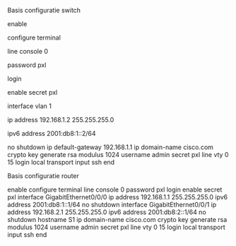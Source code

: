 Basis configuratie switch

enable

configure terminal

line console 0

password pxl

login

enable secret pxl

interface vlan 1

ip address 192.168.1.2 255.255.255.0

ipv6 address 2001:db8:1::2/64

no shutdown
ip default-gateway 192.168.1.1
ip domain-name cisco.com
crypto key generate rsa
modulus 1024
username admin
secret pxl
line vty 0 15
login local
transport input ssh
end

Basis configuratie router

enable
configure terminal
line console 0
password pxl
login
enable secret pxl
interface GigabitEthernet0/0/0
ip address 192.168.1.1 255.255.255.0
ipv6 address 2001:db8:1::1/64
no shutdown
interface GigabitEthernet0/0/1
ip address 192.168.2.1 255.255.255.0
ipv6 address 2001:db8:2::1/64
no shutdown
hostname S1
ip domain-name cisco.com
crypto key generate rsa
modulus 1024
username admin secret pxl
line vty 0 15
login local
transport input ssh
end
